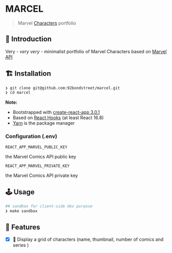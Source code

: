 # MARCEL

> Marvel [Characters](https://www.marvel.com/characters) portfolio

## 🐣 Introduction

Very - _very very_ - minimalist portfolio of Marvel Characters based on [Marvel API](https://developer.marvel.com/documentation/getting_started)

## 🏗️  Installation

```sh
❯ git clone git@github.com:92bondstreet/marcel.git
❯ cd marcel
```

**Note:**

* Bootstrapped with [create-react-app 3.0.1](https://github.com/facebook/create-react-app/blob/master/CHANGELOG.md)
* Based on [React Hooks](https://reactjs.org/docs/hooks-intro.html) (at least React 16.8)
* [Yarn](https://yarnpkg.com) is the package manager

### Configuration (.env)

`REACT_APP_MARVEL_PUBLIC_KEY`

the Marvel Comics API public key

`REACT_APP_MARVEL_PRIVATE_KEY`

the Marvel Comics API private key

## 🕹️  Usage

```sh
## sandbox for client-side dev purpose
❯ make sandbox
```

## 📱 Features

- [X] 🦸 Display a grid of characters (name, thumbnail, number of comics and series )
